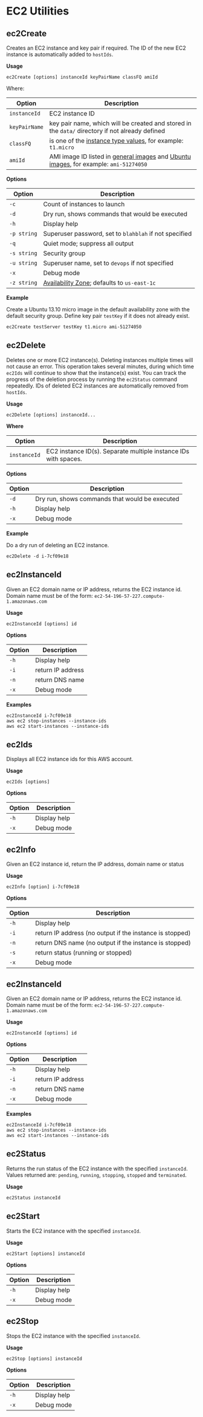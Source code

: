 # EC2 Utilities

## ec2Create
Creates an EC2 instance and key pair if required.
The ID of the new EC2 instance is automatically added to `hostIds`.

**Usage**

    ec2Create [options] instanceId keyPairName classFQ amiId

Where:

| Option        | Description                                                                                                               |
| ------------- | ------------------------------------------------------------------------------------------------------------------------- |
| `instanceId`  | EC2 instance ID                                                                                                           |
| `keyPairName` | key pair name, which will be created and stored in the `data/` directory if not already defined                           |
| `classFQ`     | is one of the [instance type values](http://aws.amazon.com/ec2/instance-types/#instance-details), for example: `t1.micro` |
| `amiId`       | AMI image ID listed in [general images](https://aws.amazon.com/marketplace/ref=mkt_ste_amis_redirect?b_k=291) and [Ubuntu images](http://cloud-images.ubuntu.com/releases/13.10/release/), for example: `ami-51274050` |

**Options**

| Option       | Description                                                     |
| ------------ | --------------------------------------------------------------- |
| `-c`         | Count of instances to launch                                    |
| `-d`         | Dry run, shows commands that would be executed                  |
| `-h`         | Display help                                                    |
| `-p string`  | Superuser password, set to `blahblah` if not specified          |
| `-q`         | Quiet mode; suppress all output                                 |
| `-s string`  | Security group                                                  |
| `-u string`  | Superuser name, set to `devops` if not specified                |
| `-x`         | Debug mode                                                      |
| `-z string`  | [Availability Zone](http://docs.aws.amazon.com/AWSEC2/latest/UserGuide/using-regions-availability-zones.html); defaults to `us-east-1c` |

**Example**

Create a Ubuntu 13.10 micro image in the default availability zone with the default security group. 
Define key pair `testKey` if it does not already exist.

    ec2Create testServer testKey t1.micro ami-51274050

## ec2Delete
Deletes one or more EC2 instance(s).
Deleting instances multiple times will not cause an error.
This operation takes several minutes, during which time `ec2Ids` will continue to show that the instance(s) exist.
You can track the progress of the deletion process by running the `ec2Status` command repeatedly.
IDs of deleted EC2 instances are automatically removed from `hostIds`.

**Usage**

    ec2Delete [options] instanceId...

**Where**

| Option        | Description                                                                                                               |
| ------------- | ------------------------------------------------------------------------------------------------------------------------- |
| `instanceId`  | EC2 instance ID(s). Separate multiple instance IDs with spaces.                                                           |

**Options**

| Option       | Description                                                     |
| ------------ | --------------------------------------------------------------- |
| `-d`         | Dry run, shows commands that would be executed                  |
| `-h`         | Display help                                                    |
| `-x`         | Debug mode                                                      |

**Example**

Do a dry run of deleting an EC2 instance.

    ec2Delete -d i-7cf09e18

## ec2InstanceId
Given an EC2 domain name or IP address, returns the EC2 instance id.
Domain name must be of the form: `ec2-54-196-57-227.compute-1.amazonaws.com`

**Usage**

    ec2InstanceId [options] id

**Options**

| Option       | Description                                                     |
| ------------ | --------------------------------------------------------------- |
| `-h`         | Display help                                                    |
| `-i`         | return IP address                                               |
| `-n`         | return DNS name                                                 |
| `-x`         | Debug mode                                                      |

**Examples**

````
ec2InstanceId i-7cf09e18
aws ec2 stop-instances --instance-ids 
aws ec2 start-instances --instance-ids 
````

## ec2Ids
Displays all EC2 instance ids for this AWS account.

**Usage** 

    ec2Ids [options]

**Options**

| Option       | Description                                                     |
| ------------ | --------------------------------------------------------------- |
| `-h`         | Display help                                                    |
| `-x`         | Debug mode                                                      |

## ec2Info
Given an EC2 instance id, return the IP address, domain name or status

**Usage**

    ec2Info [option] i-7cf09e18

**Options**

| Option       | Description                                                     |
| ------------ | --------------------------------------------------------------- |
| `-h`         | Display help                                                    |
| `-i`         | return IP address (no output if the instance is stopped)        |
| `-n`         | return DNS name (no output if the instance is stopped)          |
| `-s`         | return status (running or stopped)                              |
| `-x`         | Debug mode                                                      |

## ec2InstanceId 
Given an EC2 domain name or IP address, returns the EC2 instance id.
Domain name must be of the form: `ec2-54-196-57-227.compute-1.amazonaws.com`

**Usage**

    ec2InstanceId [options] id

**Options**

| Option       | Description                                                     |
| ------------ | --------------------------------------------------------------- |
| `-h`         | Display help                                                    |
| `-i`         | return IP address                                               |
| `-n`         | return DNS name                                                 |
| `-x`         | Debug mode                                                      |

**Examples**

````
ec2InstanceId i-7cf09e18
aws ec2 stop-instances --instance-ids 
aws ec2 start-instances --instance-ids 
````

## ec2Status
Returns the run status of the EC2 instance with the specified `instanceId`.
Values returned are: `pending`, `running`, `stopping`, `stopped` and `terminated`.

**Usage**

    ec2Status instanceId

## ec2Start
Starts the EC2 instance with the specified `instanceId`.

**Usage**

    ec2Start [options] instanceId

**Options**

| Option       | Description                                                     |
| ------------ | --------------------------------------------------------------- |
| `-h`         | Display help                                                    |
| `-x`         | Debug mode                                                      |

## ec2Stop
Stops the EC2 instance with the specified `instanceId`.

**Usage**

    ec2Stop [options] instanceId

**Options**

| Option       | Description                                                     |
| ------------ | --------------------------------------------------------------- |
| `-h`         | Display help                                                    |
| `-x`         | Debug mode                                                      |
